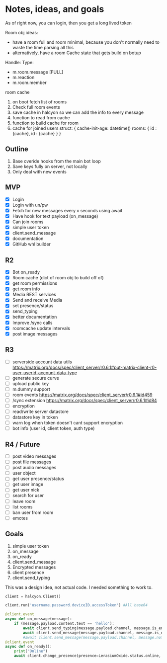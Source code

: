# Notes, ideas, and goals
As of right now, you can login, then you get a long lived token

Room obj ideas: 
+ have a room full and room minimal, because you don't normally need to waste the time parsing all this
+ alternatively, have a room Cache state that gets build on botup

Handle:
Type: 
+ m.room.message [FULL]
+ m.reaction
+ m.room.member

room cache
1. on boot fetch list of rooms
2. Check full room events
3. save cache in halcyon so we can add the info to every message
4. function to read from cache
5. function to build cache for room
6. cache for joined users
struct:
{
    cache-init-age: datetime()
    rooms: {
        id : {cache},
        id : {cache}
    }
}



## Outline

1. Base overide hooks from the main bot loop
2. Save keys fully on server, not locally
3. Only deal with new events

## MVP

- [x] Login
- [x] Login with un/pw
- [X] Fetch for new messages every x seconds using await
- [x] Have hook for text payload (on_message)
- [x] Can join rooms
- [x] simple user token
- [x] client.send_message
- [x] documentation
- [x] GitHub whl builder

## R2
- [x] Bot on_ready
- [x] Room cache (dict of room obj to build off of)
- [x] get room permissions
- [x] get room info
- [x] Media REST services
- [x] Send and receive Media
- [x] set presence/status
- [x] send_typing
- [x] better documentation
- [x] Improve /sync calls
- [x] roomcache update intervals
- [x] post image messages

## R3
- [ ] serverside account data utils https://matrix.org/docs/spec/client_server/r0.6.1#put-matrix-client-r0-user-userid-account-data-type
- [ ] generate secure curve
- [ ] upload public key
- [ ] m.dummy support
- [ ] room events https://matrix.org/docs/spec/client_server/r0.6.1#id459
- [ ] /sync extension https://matrix.org/docs/spec/client_server/r0.6.1#id84
- [ ] encryption
- [ ] read/write server datastore
- [ ] datastore key in token
- [ ] warn log when token doesn't cant support encryption
- [ ] bot info (user id, client token, auth type)

## R4 / Future 
- [ ] post video messages
- [ ] post file messages
- [ ] post audio messages
- [ ] user object
- [ ] get user presence/status
- [ ] get user image
- [ ] get user nick
- [ ] search for user
- [ ] leave room
- [ ] list rooms
- [ ] ban user from room
- [ ] emotes

## Goals

1. simple user token
2. on_message
3. on_ready
4. client.send_message
5. Encrypted messages
6. client presence
7. client.send_typing

This was a design idea, not actual code. I needed something to work to.
```python
client = halcyon.Client()

client.run('username.password.deviceID.accessToken') #All base64

@client.event
async def on_message(message):
    if (message.payload.content.text == 'hello'):
        await client.send_typing(message.payload.channel, message.is_encrypted)
        await client.send_message(message.payload.channel, message.is_encrypted, 'goodbye')
        #await client.send_message(message.payload.channel, message.not_encrypted, 'goodbye')
@client.event
async def on_ready():
    print("Online")
    await client.change_presence(presence=LerasiumOxide.status.online, status="Baking cookies")
```